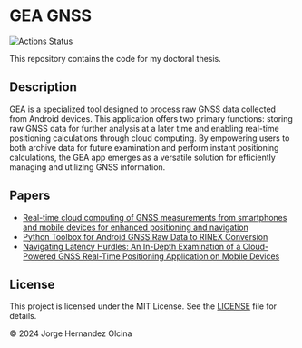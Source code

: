 # GEA GNSS

[![Actions Status](https://github.com/jorgeho1995/geagnss/workflows/App%20build%20test/badge.svg)](https://github.com/jorgeho1995/geagnss/actions?query=workflow%3A%22App+build+test%22)

This repository contains the code for my doctoral thesis.

## Description

GEA is a specialized tool designed to process raw GNSS data collected from Android devices. This application offers two primary functions: storing raw GNSS data for further analysis at a later time and enabling real-time positioning calculations through cloud computing. By empowering users to both archive data for future examination and perform instant positioning calculations, the GEA app emerges as a versatile solution for efficiently managing and utilizing GNSS information.

## Papers

- [Real-time cloud computing of GNSS measurements from smartphones and mobile devices for enhanced positioning and navigation](https://doi.org/10.1007/s10291-024-01705-8)
- [Python Toolbox for Android GNSS Raw Data to RINEX Conversion](https://doi.org/10.1007/s10291-024-01631-9)
- [Navigating Latency Hurdles: An In-Depth Examination of a Cloud-Powered GNSS Real-Time Positioning Application on Mobile Devices](https://doi.org/10.1038/s41598-024-65652-7)

## License

This project is licensed under the MIT License. See the [LICENSE](LICENSE) file for details.

© 2024 Jorge Hernandez Olcina
